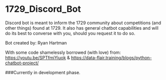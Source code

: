 # 1729_Discord_Bot
Discord bot is meant to inform the 1729 community about competitions (and other things) found at 1729. It also has general chatbot capabilities and will do its best to converse with you, should you request it to do so. 

Bot created by: Ryan Hartman

With some code shamelessly borrowed (with love) from: https://youtu.be/SPTfmiYiuok & https://data-flair.training/blogs/python-chatbot-project/

###Currently in development phase.
